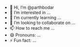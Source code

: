 - 👋 Hi, I’m @parthbodar
- 👀 I’m interested in ...
- 🌱 I’m currently learning ...
- 💞️ I’m looking to collaborate on ...
- 📫 How to reach me ...
- 😄 Pronouns: ...
- ⚡ Fun fact: ...

<!---
parthbodar/parthbodar is a ✨ special ✨ repository because its `README.md` (this file) appears on your GitHub profile.
You can click the Preview link to take a look at your changes.
--->
